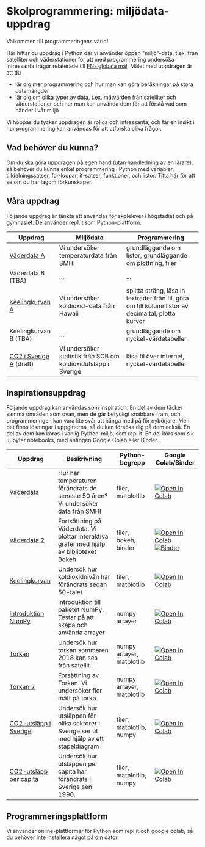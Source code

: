 # Skolprogrammering: miljödata-uppdrag

Välkommen till programmeringens värld!

Här hittar du uppdrag i Python där vi använder öppen "miljö"-data, t.ex. från satelliter och väderstationer för att med programmering undersöka intressanta frågor relaterade till [FNs globala mål](https://www.globalgoals.org). Målet med uppdragen är att du
* lär dig mer programmering och hur man kan göra beräkningar på stora datamängder
* lär dig om olika typer av data, t.ex. mätvärden från satelliter och väderstationer och hur man kan använda dem för att förstå vad som händer i vår miljö

Vi hoppas du tycker uppdragen är roliga och intressanta, och får en insikt i hur programmering kan användas för att utforska olika frågor.

## Vad behöver du kunna?

Om du ska göra uppdragen på egen hand (utan handledning av en lärare), så behöver du kunna enkel programmering i Python med variabler, tilldelningssatser, for-loopar, if-satser, funktioner, och listor. Titta [här](prerequisites.md) för att se om du har lagom förkunskaper.

## Våra uppdrag

Följande uppdrag är tänkta att användas för skolelever i högstadiet och på gymnasiet. De använder repl.it som Python-plattform.

|Uppdrag|Miljödata|Programmering|
|-------|-----------|--------------|
|[Väderdata A](weatherdata/Weatherdata_A_replit.md)|Vi undersöker temperaturdata från SMHI|grundläggande om listor, grundläggande om plottning, filer|
|Väderdata B (TBA)|...|...|
|[Keelingkurvan A](co2/Keeling_A_replit.md)|Vi undersöker koldioxid-data från Hawaii|splitta sträng, läsa in textrader från fil, göra om till kolumnlistor av decimaltal, plotta kurvor|
|Keelingkurvan B (TBA)|...|grundläggande om nyckel-värdetabeller|
|[CO2 i Sverige A](co2-utsläpp_sverige/co2_A_replit.md) (draft)|Vi undersöker statistik från SCB om koldioxidutsläpp i Sverige | läsa fil över internet, nyckel-värdetabeller|

## Inspirationsuppdrag

Följande uppdrag kan användas som inspiration. En del av dem täcker samma områden som ovan, men de går betydligt snabbare fram, och programmeringen kan vara lite svår att hänga med på för nybörjare. Men det finns lösningar i uppgifterna, så du kan försöka dig på dem också. En del av dem kan köras i vanlig Python-miljö, som repl.it. En del körs som s.k. Jupyter notebooks, med antingen Google Colab eller Binder.

|Uppdrag|Beskrivning|Python-begrepp|Google Colab/Binder|
|-------|-----------|--------------|------------|
|[Väderdata](weatherdata/README.md)|Hur har temperaturen förändrats de senaste 50 åren? Vi undersöker data från SMHI|filer, matplotlib|[![Open In Colab](https://colab.research.google.com/assets/colab-badge.svg)](https://drive.google.com/open?id=1aMR-_LyHoG2C3DWY_y6_u_1CXlq7_MR8)|
|[Väderdata 2](weatherdata2/README.md)|Fortsättning på Väderdata. Vi plottar interaktiva grafer med hjälp av biblioteket Bokeh|filer, bokeh, binder|[![Open In Colab](https://colab.research.google.com/assets/colab-badge.svg)](https://drive.google.com/open?id=1Go3iOSQWsPa2RcHdr_Kz35rcoRVwoMKN) [![Binder](https://mybinder.org/badge_logo.svg)](https://mybinder.org/v2/gh/lunduniversity/schoolprog-satellite/master?filepath=exercises%2Fweatherdata2%2FWeatherdata_2.ipynb)|
|[Keelingkurvan](co2/README.md)|Undersök hur koldioxidnivån har förändrats sedan 50-talet|filer, matplotlib|[![Open In Colab](https://colab.research.google.com/assets/colab-badge.svg)](https://drive.google.com/open?id=1HDGOcSsCcui3sHJ0NxtcqbiEZdxV7qHZ)|
|[Introduktion NumPy](numpy_intro/README.md)|Introduktion till paketet NumPy. Testar på att skapa och använda arrayer|numpy arrayer|[![Open In Colab](https://colab.research.google.com/assets/colab-badge.svg)](https://drive.google.com/open?id=1ZVFKnbELw_2D8vc1VpC2-ZX9aYNGV6gV)|
|[Torkan](drought/README.md)|Undersök hur torkan sommaren 2018 kan ses från satellit|numpy arrayer, matplotlib|[![Open In Colab](https://colab.research.google.com/assets/colab-badge.svg)](https://drive.google.com/open?id=1sJLN6_QD1VdIORMaONaQpjT7OzYqgdWS)|
|[Torkan 2](drought2/README.md)|Forsättning av Torkan. Vi undersöker fler mått på torka| numpy arrayer, matplotlib|[![Open In Colab](https://colab.research.google.com/assets/colab-badge.svg)](https://drive.google.com/open?id=1zgCiM7sZ9Adu0AhzkXPXNv-iOSp3XsHJ)|
|[CO2-utsläpp i Sverige](co2-utsl%C3%A4pp_sverige/README.md)|Undersök hur utsläppen för olika sektorer i Sverige ser ut med hjälp av ett stapeldiagram|filer, matplotlib, numpy|[![Open In Colab](https://colab.research.google.com/assets/colab-badge.svg)](https://drive.google.com/open?id=1O0jo_UZKRtsbmUEFk1eIho8L99KKCbPe)|
|[CO2-utsläpp per capita](co2_per_capita/README.md)|Undersök hur utsläppen per capita har förändrats i Sverige sen 1990.|filer, matplotlib, numpy|[![Open In Colab](https://colab.research.google.com/assets/colab-badge.svg)](https://drive.google.com/open?id=1BmQIeymoANIO5zaSS9nVCJiVcwhTSLN1)|

## Programmeringsplattform

Vi använder online-plattformar för Python som repl.it och google colab, så du behöver inte installera något på din dator.
